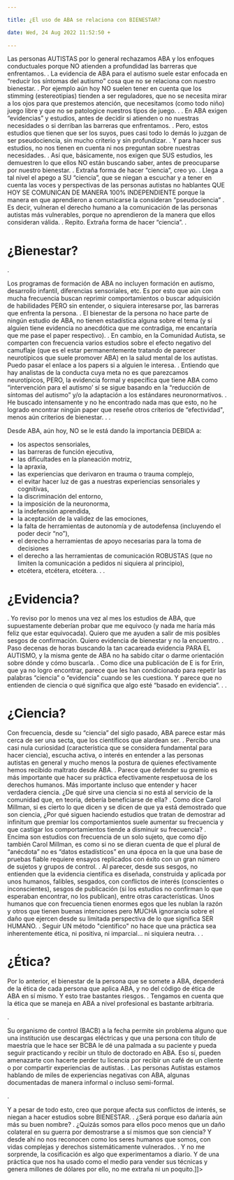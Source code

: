 ```yaml
---

title: ¿El uso de ABA se relaciona con BIENESTAR?

date: Wed, 24 Aug 2022 11:52:50 +
 
---
```

Las personas AUTISTAS por lo general rechazamos ABA y los enfoques conductuales porque NO atienden a profundidad las barreras que enfrentamos.
.
La evidencia de ABA para el autismo suele estar enfocada en “reducir los síntomas del autismo” cosa que no se relaciona con nuestro bienestar.
.
Por ejemplo aún hoy NO suelen tener en cuenta que los stimming (estereotipias) tienden a ser reguladores, que no se necesita mirar a los ojos para que prestemos atención, que necesitamos (como todo niño) juego libre y que no se patologice nuestros tipos de juego.
.
.
En ABA exigen “evidencias” y estudios, antes de decidir si atienden o no nuestras necesidades o si derriban las barreras que enfrentamos.
.
Pero, estos estudios que tienen que ser los suyos, pues casi todo lo demás lo juzgan de ser pseudociencia, sin mucho criterio y sin profundizar.
.
Y para hacer sus estudios, no nos tienen en cuenta ni nos preguntan sobre nuestras necesidades.
.
Así que, básicamente, nos exigen que SUS estudios, les demuestren lo que ellos NO están buscando saber, antes de preocuparse por nuestro bienestar.
.
Extraña forma de hacer “ciencia”, creo yo.
.
Llega a tal nivel el apego a SU “ciencia”, que se niegan a escuchar y a tener en cuenta las voces y perspectivas de las personas autistas no hablantes QUE HOY SE COMUNICAN DE MANERA 100% INDEPENDIENTE porque la manera en que aprendieron a comunicarse la consideran “pseudociencia”
.
Es decir, vulneran el derecho humano a la comunicación de las personas autistas más vulnerables, porque no aprendieron de la manera que ellos consideran válida.
.
Repito. Extraña forma de hacer “ciencia”.
.


# ¿Bienestar?

.

Los programas de formación de ABA no incluyen formación en autismo, desarrollo infantil, diferencias sensoriales, etc. Es por esto que aún con mucha frecuencia buscan reprimir comportamientos o buscar adquisición de habilidades PERO sin entender, o siquiera interesarse por,  las barreras que enfrenta la persona.
.
El bienestar de la persona no hace parte de ningún estudio de ABA, no tienen estadística alguna sobre el tema (y si alguien tiene evidencia no anecdótica que me contradiga, me encantaría que me pase el paper respectivo).
.
En cambio, en la Comunidad Autista, se comparten con frecuencia varios estudios sobre el efecto negativo del camuflaje (que es el estar permanentemente tratando de parecer neurotípicos que suele promover ABA) en la salud mental de los autistas. Puedo pasar el enlace a los papers si a alguien le interesa.
.
Entiendo que hay analistas de la conducta cuya meta no es que parezcamos neurotípicos, PERO, la evidencia formal y específica que tiene ABA como “intervención para el autismo’ sí se sigue basando en la “reducción de síntomas del autismo” y/o la adaptación a los estándares neuronormativos.
.
He buscado intensamente y no he encontrado nada mas que esto, no he logrado encontrar ningún paper que reseñe otros criterios de “efectividad", menos aún criterios de bienestar.
.
.

Desde ABA, aún hoy, NO se le está dando la importancia DEBIDA a:

- los aspectos sensoriales,
- las barreras de función ejecutiva,
- las dificultades en la planeación motriz,
- la apraxia,
- las experiencias que derivaron en trauma o trauma complejo,
- el evitar hacer luz de gas a nuestras experiencias sensoriales y cognitivas,
- la discriminación del entorno,
- la imposición de la neuronorma,
- la indefensión aprendida,
- la aceptación de la validez de las emociones,
- la falta de herramientas de autonomía y de autodefensa (incluyendo el poder decir “no”),
- el derecho a herramientas de apoyo necesarias para la toma de decisiones
- el derecho a las herramientas de comunicación ROBUSTAS (que no limiten la comunicación a pedidos ni siquiera al principio),
- etcétera, etcétera, etcétera.
.
.
# ¿Evidencia?
.
Yo reviso por lo menos una vez al mes los estudios de ABA, que supuestamente deberían probar que me equivoco (y nada me haría más feliz que estar equivocada). Quiero que me ayuden a salir de mis posibles sesgos de confirmación. Quiero evidencia de bienestar y no la encuentro.
.
Paso decenas de horas buscando la tan cacareada evidencia PARA EL AUTISMO, y la misma gente de ABA no ha sabido citar o darme orientación sobre dónde y cómo buscarla.
.
Como dice una publicación de E is for Erin, que ya no logro encontrar, parece que les han condicionado para repetir las palabras “ciencia” o “evidencia” cuando se les cuestiona. Y parece que no entienden de ciencia o qué significa que algo esté “basado en evidencia“.
.
.

# ¿Ciencia?
Con frecuencia, desde su “ciencia” del siglo pasado, ABA parece estar más cerca de ser una secta, que los científicos que alardean ser.
.
Percibo una casi nula curiosidad (característica que se considera fundamental para hacer ciencia), escucha activa, o interés en entender a las personas autistas en general y mucho menos la postura de quienes efectivamente hemos recibido maltrato desde ABA.
.
Parece que defender su gremio es más importante que hacer su práctica efectivamente respetuosa de los derechos humanos. Más importante incluso que entender y hacer verdadera ciencia. ¿De qué sirve una ciencia si no está al servicio de la comunidad que, en teoría, debería beneficiarse de ella?
.
Como dice Carol Millman, si es cierto lo que dicen y se dicen de que ya está demostrado que son ciencia, ¿Por qué siguen haciendo estudios que tratan de demostrar ad infinitum que premiar los comportamientos suele aumentar su frecuencia y que castigar los comportamientos tiende a disminuir su frecuencia?
.
Encima son estudios con frecuencia de un solo sujeto, que como dijo también Carol Millman, es como si no se dieran cuenta de que el plural de “anécdota” no es “datos estadísticos” en una época en la que una base de pruebas fiable requiere ensayos replicados con éxito con un gran número de sujetos y grupos de control.
.
Al parecer, desde sus sesgos, no entienden que la evidencia científica es diseñada, construida y aplicada por unos humanos, falibles, sesgados, con conflictos de interés (conscientes o inconscientes), sesgos de publicación (si los estudios no confirman lo que esperaban encontrar, no los publican), entre otras características. Unos humanos que con frecuencia tienen enormes egos que les nublan la razón y otros que tienen buenas intenciones pero MUCHA ignorancia sobre el daño que ejercen desde su limitada perspectiva de lo que significa SER HUMANO.
.
Seguir UN método "científico" no hace que una práctica sea inherentemente ética, ni positiva, ni imparcial… ni siquiera neutra.
.
.

# ¿Ética?
Por lo anterior, el bienestar de la persona que se somete a ABA, dependerá de la ética de cada persona que aplica ABA, y no del código de ética de ABA en sí mismo. Y esto trae bastantes riesgos.
.
Tengamos en cuenta que  la ética que se maneja en ABA a nivel profesional es bastante arbitraria.

.

Su organismo de control (BACB) a la fecha permite sin problema alguno que una institución use descargas eléctricas y que una persona con título de maestría que le hace ser BCBA le dé una palmada a su paciente y pueda seguir practicando y recibir un título de doctorado en ABA. Eso sí, pueden amenazarte con hacerte perder tu licencia por recibir un café de un cliente o por compartir experiencias de autistas.
.
Las personas Autistas estamos hablando de miles de experiencias negativas con ABA, algunas documentadas de manera informal o incluso semi-formal.

.

Y a pesar de todo esto, creo que porque afecta sus conflictos de interés, se niegan a hacer estudios sobre BIENESTAR.
.
¿Será porque eso dañaría aún más su buen nombre?
.
¿Quizás somos para ellos poco menos que un daño colateral en su guerra por demostrarse a sí mismos que son ciencia? Y desde ahí no nos reconocen como los seres humanos que somos, con vidas complejas y derechos sistemáticamente vulnerados.
.
Y no me sorprende, la cosificación es algo que experimentamos a diario. Y de una práctica que nos ha usado como el medio para vender sus técnicas y genera millones de dólares por ello, no me extraña ni un poquito.]]>
